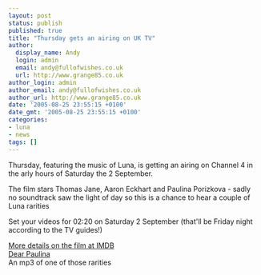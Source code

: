 ```yaml
---
layout: post
status: publish
published: true
title: "Thursday gets an airing on UK TV"
author:
  display_name: Andy
  login: admin
  email: andy@fullofwishes.co.uk
  url: http://www.grange85.co.uk
author_login: admin
author_email: andy@fullofwishes.co.uk
author_url: http://www.grange85.co.uk
date: '2005-08-25 23:55:15 +0100'
date_gmt: '2005-08-25 23:55:15 +0100'
categories:
- luna
- news
tags: []
---
```

<p>Thursday, featuring the music of Luna, is getting an airing on Channel 4 in the arly hours of Saturday the 2 September.</p>
<p>The film stars Thomas Jane, Aaron Eckhart and Paulina Porizkova - sadly no soundtrack saw the light of day so this is a chance to hear a couple of Luna rarities</p>
<p>Set your videos for 02:20 on Saturday 2 September (that'll be Friday night according to the TV guides!)</p>
<p><a href="http://uk.imdb.com/title/tt0124901/combined">More details on the film at IMDB</a><br /><a href="https://db.fullofwishes.co.uk/database/discography/luna/71">Dear Paulina</a><br /><span class="removed_link" title="http://www.fullofwishes.info/galaxie/index.php?article_id=75">An mp3 of one of those rarities</span></p>
